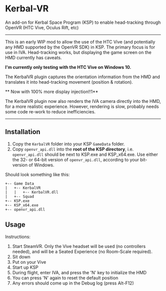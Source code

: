 # Kerbal-VR
An add-on for Kerbal Space Program (KSP) to enable head-tracking through OpenVR (HTC Vive, Oculus Rift, etc)

----

This is an early WIP mod to allow the use of the HTC Vive (and potentially any HMD supported by the OpenVR SDK) in KSP. The primary focus is for use in IVA. Head-tracking works, but displaying the game screen on the HMD currently has caveats.

**I'm currently only testing with the HTC Vive on Windows 10.**

The KerbalVR plugin captures the orientation information from the HMD and translates it into head-tracking movement (position & rotation).

** Now with 100% more display injection!!1**

The KerbalVR plugin now also renders the IVA camera directly into the HMD, for a more realistic experience. However, rendering is slow, probably needs some code re-work to reduce inefficiencies.

----

## Installation

1. Copy the `KerbalVR` folder into your KSP `GameData` folder.
2. Copy `openvr_api.dll` into the **root of the KSP directory**, i.e. `openvr_api.dll` should be next to KSP.exe and KSP_x64.exe. Use either the 32- or 64-bit version of `openvr_api.dll`, according to your bit-version of Windows.

Should look something like this:

```
+-- Game Data
|   +-- KerbalVR
|   |   +-- KerbalVR.dll
|   +-- Squad
+-- KSP.exe
+-- KSP_x64.exe
+-- openvr_api.dll
```

## Usage

Instructions:

1. Start SteamVR. Only the Vive headset will be used (no controllers needed), and will be a Seated Experience (no Room-Scale required).
2. Sit down
3. Put on your Vive
4. Start up KSP
5. During flight, enter IVA, and press the 'N' key to initialize the HMD
6. You can press 'N' again to reset the default position
7. Any errors should come up in the Debug log (press Alt-F12)
